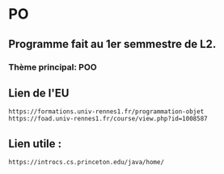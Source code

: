 # PO

## Programme fait au 1er semmestre de L2.
  ### Thème principal: POO
## Lien de l'EU
    https://formations.univ-rennes1.fr/programmation-objet
    https://foad.univ-rennes1.fr/course/view.php?id=1008587
## Lien utile : 
    https://introcs.cs.princeton.edu/java/home/
